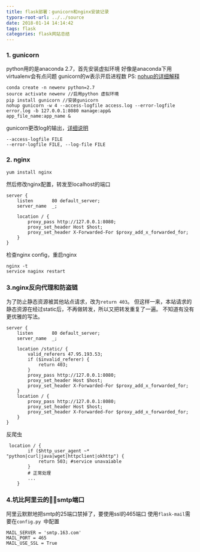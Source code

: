 ```yaml
---
title: flask部署：gunicorn和nginx安装记录
typora-root-url: ../../source
date: 2018-01-14 14:14:42
tags: flask
categories: flask网站总结
---
```


### 1. gunicorn
python用的是anaconda 2.7，首先安装虚拟环境
好像是anaconda下用virtualenv会有点问题
gunicorn的w表示开启进程数
PS: [nohup的详细解释](http://www.ruanyifeng.com/blog/2016/02/linux-daemon.html) 
```
conda create -n newenv python=2.7 
source activate newenv //启用python 虚拟环境
pip install gunicorn //安装gunicorn
nohup gunicorn -w 4 --access-logfile access.log --error-logfile error.log -b 127.0.0.1:8080 manage:app&
app_file_name:app_name & 
```
gunicorn更改log的输出，[详细说明](http://docs.gunicorn.org/en/latest/settings.html#logging)
```
--access-logfile FILE
--error-logfile FILE, --log-file FILE
```
### 2. nginx
```
yum install nginx
```
然后修改nginx配置，转发至localhost的端口
```
server {
    listen       80 default_server;
    server_name  _;

    location / {
        proxy_pass http://127.0.0.1:8080;
        proxy_set_header Host $host;
        proxy_set_header X-Forwarded-For $proxy_add_x_forwarded_for;
    }
}
```
检查nginx config，重启nginx
```
nginx -t
service naginx restart
```

### 3.nginx反向代理和防盗链

为了防止静态资源被其他站点请求，改为`return 403`。
但这样一来，本站请求的静态资源在经过static后，不再做转发，所以又把转发重复了一遍。
不知道有没有更优雅的写法。
```
server {
    listen       80 default_server;
    server_name  _;

    location /static/ {
        valid_referers 47.95.193.53;
        if ($invalid_referer) {
            return 403;
        }
        proxy_pass http://127.0.0.1:8080;
        proxy_set_header Host $host;
        proxy_set_header X-Forwarded-For $proxy_add_x_forwarded_for;
    }
    location / {
        proxy_pass http://127.0.0.1:8080;
        proxy_set_header Host $host;
        proxy_set_header X-Forwarded-For $proxy_add_x_forwarded_for;
    }
}
```
反爬虫
```
 location / {
        if ($http_user_agent ~* "python|curl|java|wget|httpclient|okhttp") {
            return 503; #service unavaiable
        }
        # 正常处理
        ...
    }
```

### 4.坑比阿里云的smtp端口

阿里云默默地把smtp的25端口禁掉了，要使用ssl的465端口
使用`flask-mail`需要在`config.py `中配置
```
MAIL_SERVER = 'smtp.163.com'
MAIL_PORT = 465
MAIL_USE_SSL = True
```
